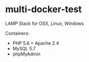 # multi-docker-test

LAMP Stack for OSX, Linux, Windows

Containers:

* PHP 5.6 + Apache 2.4
* MySQL 5.7
* phpMyAdmin

